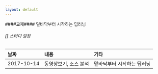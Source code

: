 ```yaml
---
layout: default
---
```

####교재####
밑바닥부터 시작하는 딥러닝

###### [] 스터디 일정 

| 날짜        | 내용          | 기타 |
|:-------------|:------------------|:------|
| 2017-10-14           | 동영상보기, 소스 분석|밑바닥부터 시작하는 딥러닝    |
